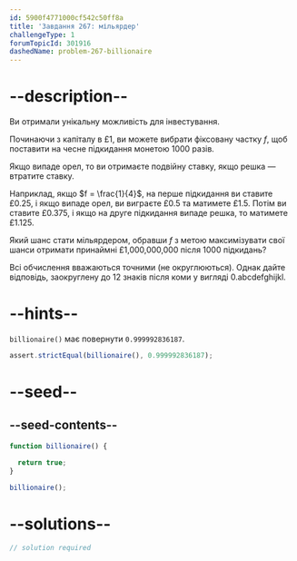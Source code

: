 ```yaml
---
id: 5900f4771000cf542c50ff8a
title: 'Завдання 267: мільярдер'
challengeType: 1
forumTopicId: 301916
dashedName: problem-267-billionaire
---
```


# --description--

Ви отримали унікальну можливість для інвестування.

Починаючи з капіталу в £1, ви можете вибрати фіксовану частку $f$, щоб поставити на чесне підкидання монетою 1000 разів.

Якщо випаде орел, то ви отримаєте подвійну ставку, якщо решка — втратите ставку.

Наприклад, якщо $f = \frac{1}{4}$, на перше підкидання ви ставите £0.25, і якщо випаде орел, ви виграєте £0.5 та матимете £1.5. Потім ви ставите £0.375, і якщо на друге підкидання випаде решка, то матимете £1.125.

Який шанс стати мільярдером, обравши $f$ з метою максимізувати свої шанси отримати принаймні £1,000,000,000 після 1000 підкидань?

Всі обчислення вважаються точними (не округлюються). Однак дайте відповідь, заокруглену до 12 знаків після коми у вигляді 0.abcdefghijkl.

# --hints--

`billionaire()` має повернути `0.999992836187`.

```js
assert.strictEqual(billionaire(), 0.999992836187);
```

# --seed--

## --seed-contents--

```js
function billionaire() {

  return true;
}

billionaire();
```

# --solutions--

```js
// solution required
```
